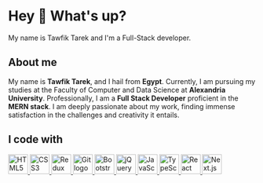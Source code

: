 # Hey 👋 What's up?

My name is Tawfik Tarek and I'm a Full-Stack developer.

## About me

My name is **Tawfik Tarek**, and I hail from **Egypt**. Currently, I am pursuing my studies at the Faculty of Computer and Data Science at **Alexandria University**. Professionally, I am a **Full Stack Developer** proficient in the **MERN stack**. I am deeply passionate about my work, finding immense satisfaction in the challenges and creativity it entails.

## I code with

<p align="left">
  <a href="https://skillicons.dev/icons?i=html" target="_blank" rel="noopener noreferrer">
    <img src="https://skillicons.dev/icons?i=html" height="40" alt="HTML5 logo">
  </a>
  <a href="https://skillicons.dev/icons?i=css" target="_blank" rel="noopener noreferrer">
    <img src="https://skillicons.dev/icons?i=css" height="40" alt="CSS3 logo">
  </a>
  <a href="https://cdn.jsdelivr.net/gh/devicons/devicon/icons/redux/redux-original.svg" target="_blank" rel="noopener noreferrer">
    <img src="https://cdn.jsdelivr.net/gh/devicons/devicon/icons/redux/redux-original.svg" height="40" alt="Redux logo">
  </a>
  <a href="https://cdn.jsdelivr.net/gh/devicons/devicon/icons/git/git-original.svg" target="_blank" rel="noopener noreferrer">
    <img src="https://cdn.jsdelivr.net/gh/devicons/devicon/icons/git/git-original.svg" height="40" alt="Git logo">
  </a>
  <a href="https://cdn.jsdelivr.net/gh/devicons/devicon/icons/bootstrap/bootstrap-original.svg" target="_blank" rel="noopener noreferrer">
    <img src="https://cdn.jsdelivr.net/gh/devicons/devicon/icons/bootstrap/bootstrap-original.svg" height="40" alt="Bootstrap logo">
  </a>
  <a href="https://cdn.jsdelivr.net/gh/devicons/devicon/icons/jquery/jquery-original.svg" target="_blank" rel="noopener noreferrer">
    <img src="https://cdn.jsdelivr.net/gh/devicons/devicon/icons/jquery/jquery-original.svg" height="40" alt="jQuery logo">
  </a>
  <a href="https://cdn.jsdelivr.net/gh/devicons/devicon/icons/javascript/javascript-original.svg" target="_blank" rel="noopener noreferrer">
    <img src="https://cdn.jsdelivr.net/gh/devicons/devicon/icons/javascript/javascript-original.svg" height="40" alt="JavaScript logo">
  </a>
  <a href="https://cdn.jsdelivr.net/gh/devicons/devicon/icons/typescript/typescript-original.svg" target="_blank" rel="noopener noreferrer">
    <img src="https://cdn.jsdelivr.net/gh/devicons/devicon/icons/typescript/typescript-original.svg" height="40" alt="TypeScript logo">
  </a>
  <a href="https://cdn.jsdelivr.net/gh/devicons/devicon/icons/react/react-original.svg" target="_blank" rel="noopener noreferrer">
    <img src="https://cdn.jsdelivr.net/gh/devicons/devicon/icons/react/react-original.svg" height="40" alt="React logo">
  </a>
  <a href="https://cdn.jsdelivr.net/gh/devicons/devicon/icons/nextjs/nextjs-original.svg" target="_blank" rel="noopener noreferrer">
    <img src="https://cdn.jsdelivr.net/gh/devicons/devicon/icons/nextjs/nextjs-original.svg" height="40" alt="Next.js logo">
  </a>
</p>
